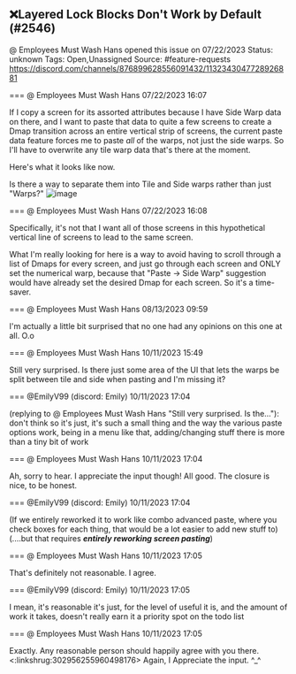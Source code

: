 ## ❌Layered Lock Blocks Don't Work by Default (#2546)
@ Employees Must Wash Hans opened this issue on 07/22/2023
Status: unknown
Tags: Open,Unassigned
Source: #feature-requests https://discord.com/channels/876899628556091432/1132343047728926881


=== @ Employees Must Wash Hans 07/22/2023 16:07

If I copy a screen for its assorted attributes because I have Side Warp data on there, and I want to paste that data to quite a few screens to create a Dmap transition across an entire vertical strip of screens, the current paste data feature forces me to paste _all_ of the warps, not just the side warps.  So I'll have to overwrite any tile warp data that's there at the moment.  

Here's what it looks like now.   <screenshot>

Is there a way to separate them into Tile and Side warps rather than just "Warps?"
![image](https://cdn.discordapp.com/attachments/1132343047728926881/1132343047988977704/image.png?ex=65ec8924&is=65da1424&hm=63cd695beda8a0aaf9321a2e5c795d324e9cff232b77edf52795caaa191564d0&)

=== @ Employees Must Wash Hans 07/22/2023 16:08

Specifically, it's not that I want all of those screens in this hypothetical vertical line of screens to lead to the same screen.

What I'm really looking for here is a way to avoid having to scroll through a list of Dmaps for every screen, and just go through each screen and ONLY set the numerical warp, because that "Paste -> Side Warp" suggestion would have already set the desired Dmap for each screen.  So it's a time-saver.

=== @ Employees Must Wash Hans 08/13/2023 09:59

I'm actually a little bit surprised that no one had any opinions on this one at all.  O.o

=== @ Employees Must Wash Hans 10/11/2023 15:49

Still very surprised.  Is there just some area of the UI that lets the warps be split between tile and side when pasting and I'm missing it?

=== @EmilyV99 (discord: Emily) 10/11/2023 17:04

(replying to @ Employees Must Wash Hans "Still very surprised.  Is the…"): don't think so
it's just, it's such a small thing
and the way the various paste options work, being in a menu like that, adding/changing stuff there is more than a tiny bit of work

=== @ Employees Must Wash Hans 10/11/2023 17:04

Ah, sorry to hear.  I appreciate the input though!
All good.
The closure is nice, to be honest.

=== @EmilyV99 (discord: Emily) 10/11/2023 17:04

(If we entirely reworked it to work like combo advanced paste, where you check boxes for each thing, that would be a lot easier to add new stuff to)
(....but that requires ***entirely reworking screen pasting***)

=== @ Employees Must Wash Hans 10/11/2023 17:05

That's definitely not reasonable.  I agree.

=== @EmilyV99 (discord: Emily) 10/11/2023 17:05

I mean, it's reasonable
it's just, for the level of useful it is, and the amount of work it takes, doesn't really earn it a priority spot on the todo list

=== @ Employees Must Wash Hans 10/11/2023 17:05

Exactly.  Any reasonable person should happily agree with you there.  <:linkshrug:302956255960498176>   Again, I Appreciate the input. ^_^
